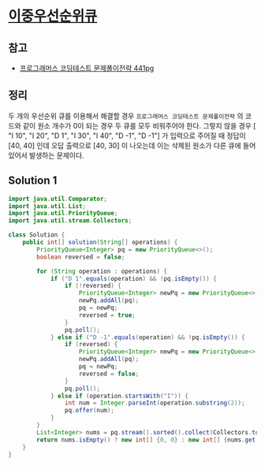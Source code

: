 # [이중우선순위큐](https://school.programmers.co.kr/learn/courses/30/lessons/42628)

## 참고

- [프로그래머스 코딩테스트 문제풀이전략 441pg](https://github.com/gilbutITbook/080337/blob/main/11장/이중우선순위큐.java)

## 정리

두 개의 우선순위 큐를 이용해서 해결할 경우 `프로그래머스 코딩테스트 문제풀이전략` 의 코드와 같이 원소 개수가 0이 되는 경우 두 큐를 모두 비워주어야 한다. 그렇지 않을 경우 \[ "I 10", "I 20", "D 1", "I 30", "I 40", "D -1", "D -1"] 가 입력으로 주어질 때 정답이 \[40, 40] 인데 오답 출력으로 \[40, 30] 이 나오는데 이는 삭제된 원소가 다른 큐에 들어있어서 발생하는 문제이다.

## Solution 1

```java
import java.util.Comparator;
import java.util.List;
import java.util.PriorityQueue;
import java.util.stream.Collectors;

class Solution {
    public int[] solution(String[] operations) {
        PriorityQueue<Integer> pq = new PriorityQueue<>();
        boolean reversed = false;

        for (String operation : operations) {
            if ("D 1".equals(operation) && !pq.isEmpty()) {
                if (!reversed) {
                    PriorityQueue<Integer> newPq = new PriorityQueue<>(Comparator.reverseOrder());
                    newPq.addAll(pq);
                    pq = newPq;
                    reversed = true;
                }
                pq.poll();
            } else if ("D -1".equals(operation) && !pq.isEmpty()) {
                if (reversed) {
                    PriorityQueue<Integer> newPq = new PriorityQueue<>();
                    newPq.addAll(pq);
                    pq = newPq;
                    reversed = false;
                }
                pq.poll();
            } else if (operation.startsWith("I")) {
                int num = Integer.parseInt(operation.substring(2));
                pq.offer(num);
            }
        }
        List<Integer> nums = pq.stream().sorted().collect(Collectors.toList());
        return nums.isEmpty() ? new int[] {0, 0} : new int[] {nums.get(nums.size() - 1), nums.get(0)};
    }
}
```
